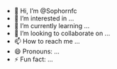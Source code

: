 - 👋 Hi, I’m @Sophornfc
- 👀 I’m interested in ...
- 🌱 I’m currently learning ...
- 💞️ I’m looking to collaborate on ...
- 📫 How to reach me ...
- 😄 Pronouns: ...
- ⚡ Fun fact: ...

<!---
Sophornfc/Sophornfc is a ✨ special ✨ repository because its `README.md` (this file) appears on your GitHub profile.
You can click the Preview link to take a look at your changes.
--->
